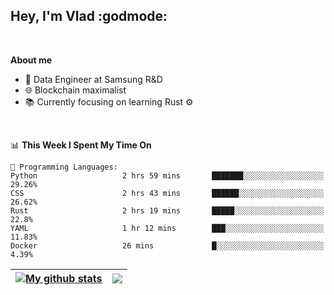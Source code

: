 ## Hey, I'm Vlad :godmode:

<br/>

**About me**
- 💼 Data Engineer at Samsung R&D
- 🌐 Blockchain maximalist
- 📚 Currently focusing on learning Rust :gear:

<br/>

<!--START_SECTION:waka-->
📊 **This Week I Spent My Time On** 

```text
💬 Programming Languages: 
Python                   2 hrs 59 mins       ███████░░░░░░░░░░░░░░░░░░   29.26% 
CSS                      2 hrs 43 mins       ██████░░░░░░░░░░░░░░░░░░░   26.62% 
Rust                     2 hrs 19 mins       █████░░░░░░░░░░░░░░░░░░░░   22.8% 
YAML                     1 hr 12 mins        ███░░░░░░░░░░░░░░░░░░░░░░   11.83% 
Docker                   26 mins             █░░░░░░░░░░░░░░░░░░░░░░░░   4.39%

```


<!--END_SECTION:waka-->


| <a href="https://github.com/anuraghazra/github-readme-stats"><img align="center" src="https://github-readme-stats.vercel.app/api?username=u-hubar&show_icons=true&include_all_commits=true&theme=dark&hide_border=true" alt="My github stats" /></a> | <a href="https://github.com/anuraghazra/github-readme-stats"><img align="center" src="https://github-readme-stats.vercel.app/api/top-langs/?username=u-hubar&layout=compact&theme=dark&hide_border=true" /></a> |
| ------------- | ------------- |
